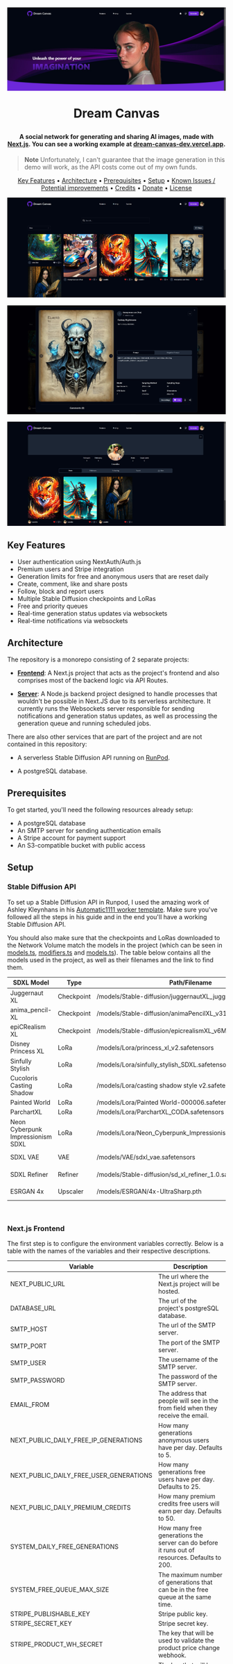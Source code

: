 <h1 align="center">
  <br>
  <br>

  ![screenshot](https://raw.githubusercontent.com/Leandro-Amorim/dream-canvas/main/images/image1.jpg)

  Dream Canvas
  <br>
</h1>

<h4 align="center">A social network for generating and sharing AI images, made with <a href="https://nextjs.org/" target="_blank">Next.js</a>. You can see a working example at <a href="https://dream-canvas-dev.vercel.app/" target="_blank">dream-canvas-dev.vercel.app</a>.</h4>

> **Note**
> Unfortunately, I can't guarantee that the image generation in this demo will work, as the API costs come out of my own funds.

<p align="center">
  <a href="#key-features">Key Features</a> •
  <a href="#architecture">Architecture</a> •
  <a href="#prerequisites">Prerequisites</a> •
  <a href="#setup">Setup</a> •
  <a href="#potential-improvements">Known Issues / Potential improvements</a> •
  <a href="#credits">Credits</a> •
  <a href="#donate">Donate</a> •
  <a href="#license">License</a>
</p>

![screenshot](https://raw.githubusercontent.com/Leandro-Amorim/dream-canvas/main/images/image2.jpg)

![screenshot](https://raw.githubusercontent.com/Leandro-Amorim/dream-canvas/main/images/image3.jpg)

![screenshot](https://raw.githubusercontent.com/Leandro-Amorim/dream-canvas/main/images/image4.jpg)

## Key Features

* User authentication using NextAuth/Auth.js
* Premium users and Stripe integration
* Generation limits for free and anonymous users that are reset daily
* Create, comment, like and share posts
* Follow, block and report users
* Multiple Stable Diffusion checkpoints and LoRas
* Free and priority queues
* Real-time generation status updates via websockets
* Real-time notifications via websockets

## Architecture

The repository is a monorepo consisting of 2 separate projects:

* [**Frontend**](https://github.com/Leandro-Amorim/dream-canvas/tree/main/frontend): A Next.js project that acts as the project's frontend and also comprises most of the backend logic via API Routes.

* [**Server**](https://github.com/Leandro-Amorim/dream-canvas/tree/main/server): A Node.js backend project designed to handle processes that wouldn't be possible in Next.JS due to its serverless architecture. It currently runs the Websockets server responsible for sending notifications and generation status updates, as well as processing the generation queue and running scheduled jobs.

There are also other services that are part of the project and are not contained in this repository:

* A serverless Stable Diffusion API running on [RunPod](https://www.runpod.io/).

* A postgreSQL database.



## Prerequisites

To get started, you'll need the following resources already setup:

* A postgreSQL database
* An SMTP server for sending authentication emails
* A Stripe account for payment support
* An S3-compatible bucket with public access

## Setup

### Stable Diffusion API

To set up a Stable Diffusion API in Runpod, I used the amazing work of Ashley Kleynhans in his 
[Automatic1111 worker template](https://github.com/ashleykleynhans/runpod-worker-a1111). Make sure you've followed all the steps in his guide and in the end you'll have a working Stable Diffusion API.

You should also make sure that the checkpoints and LoRas downloaded to the Network Volume match the models in the project (which can be seen in [models.ts](https://github.com/Leandro-Amorim/dream-canvas/blob/main/frontend/src/data/models.ts), [modifiers.ts](https://github.com/Leandro-Amorim/dream-canvas/blob/main/frontend/src/data/modifiers.ts) and [models.ts](https://github.com/Leandro-Amorim/dream-canvas/blob/main/server/src/data/models.ts)). The table below contains all the models used in the project, as well as their filenames and the link to find them.

| **SDXL Model**                    | **Type**   | **Path/Filename**                                             | **Url**                                                                                                       |
|-----------------------------------|------------|---------------------------------------------------------------|---------------------------------------------------------------------------------------------------------------|
| Juggernaut XL                     | Checkpoint | /models/Stable-diffusion/juggernautXL_juggernautX.safetensors | https://civitai.com/models/133005?modelVersionId=456194                                                       |
| anima_pencil-XL                   | Checkpoint | /models/Stable-diffusion/animaPencilXL_v310.safetensors       | https://civitai.com/models/261336?modelVersionId=465206                                                       |
| epiCRealism XL                    | Checkpoint | /models/Stable-diffusion/epicrealismXL_v6Miracle.safetensors  | https://civitai.com/models/277058?modelVersionId=461409                                                       |
| Disney Princess XL                | LoRa       | /models/Lora/princess_xl_v2.safetensors                       | https://civitai.com/models/212532?modelVersionId=244808                                                       |
| Sinfully Stylish                  | LoRa       | /models/Lora/sinfully_stylish_SDXL.safetensors                | https://civitai.com/models/340248?modelVersionId=407532                                                       |
| Cucoloris Casting Shadow          | LoRa       | /models/Lora/casting shadow style v2.safetensors              | https://civitai.com/models/391036?modelVersionId=445042                                                       |
| Painted World                     | LoRa       | /models/Lora/Painted World-000006.safetensors                 | https://civitai.com/models/242763?modelVersionId=273924                                                       |
| ParchartXL                        | LoRa       | /models/Lora/ParchartXL_CODA.safetensors                      | https://civitai.com/models/141471?modelVersionId=440425                                                       |
| Neon Cyberpunk Impressionism SDXL | LoRa       | /models/Lora/Neon_Cyberpunk_Impressionism_SDXL.safetensors    | https://civitai.com/models/361379?modelVersionId=403845                                                       |
| SDXL VAE                          | VAE        | /models/VAE/sdxl_vae.safetensors                              | https://huggingface.co/madebyollin/sdxl-vae-fp16-fix/resolve/main/sdxl_vae.safetensors                        |
| SDXL Refiner                      | Refiner    | /models/Stable-diffusion/sd_xl_refiner_1.0.safetensors        | https://huggingface.co/stabilityai/stable-diffusion-xl-refiner-1.0/resolve/main/sd_xl_refiner_1.0.safetensors |
| ESRGAN 4x                         | Upscaler   | /models/ESRGAN/4x-UltraSharp.pth                              | https://huggingface.co/ashleykleynhans/upscalers/resolve/main/4x-UltraSharp.pth                               |


<br/>

### Next.js Frontend

The first step is to configure the environment variables correctly. Below is a table with the names of the variables and their respective descriptions.

| **Variable**                            | **Description**                                                                                                         |
|-----------------------------------------|-------------------------------------------------------------------------------------------------------------------------|
| NEXT_PUBLIC_URL                         | The url where the Next.js project will be hosted.                                                                       |
| DATABASE_URL                            | The url of the project's postgreSQL database.                                                                           |
| SMTP_HOST                               | The url of the SMTP server.                                                                                             |
| SMTP_PORT                               | The port of the SMTP server.                                                                                            |
| SMTP_USER                               | The username of the SMTP server.                                                                                        |
| SMTP_PASSWORD                           | The password of the SMTP server.                                                                                        |
| EMAIL_FROM                              | The address that people will see in the from field when they receive the email.                                         |
| NEXT_PUBLIC_DAILY_FREE_IP_GENERATIONS   | How many generations anonymous users have per day. Defaults to 5.                                                       |
| NEXT_PUBLIC_DAILY_FREE_USER_GENERATIONS | How many generations free users have per day. Defaults to 25.                                                           |
| NEXT_PUBLIC_DAILY_PREMIUM_CREDITS       | How many premium credits free users will earn per day. Defaults to 50.                                                  |
| SYSTEM_DAILY_FREE_GENERATIONS           | How many free generations the server can do before it runs out of resources. Defaults to 200.                           |
| SYSTEM_FREE_QUEUE_MAX_SIZE              | The maximum number of generations that can be in the free queue at the same time.                                       |
| STRIPE_PUBLISHABLE_KEY                  | Stripe public key.                                                                                                      |
| STRIPE_SECRET_KEY                       | Stripe secret key.                                                                                                      |
| STRIPE_PRODUCT_WH_SECRET                | The key that will be used to validate the product price change webhook.                                                 |
| STRIPE_SUBSCRIPTION_WH_SECRET           | The key that will be used to validate the subscription webhook.                                                         |
| GOOGLE_CLIENT_ID                        | The credentials for Google's OAuth provider. You can leave this blank, but the OAuth login buttons will no longer work. |
| GOOGLE_CLIENT_SECRET                    | Same as above.                                                                                                          |
| GITHUB_CLIENT_ID                        | The credentials for Github's OAuth provider. You can leave this blank, but the OAuth login buttons will no longer work. |
| GITHUB_CLIENT_SECRET                    | Same as above.                                                                                                          |
| JWT_SECRET                              | The secret that will be used to sign and verify the JWT authentication of websockets.                                   |
| NEXTAUTH_SECRET                         | NextAuth's secret key. Required in production.                                                                          |
| NEXT_PUBLIC_WEBSOCKETS_SERVER           | The url for the Node.js backend service.                                                                                |
| AWS_REG                                 | The S3-compatible bucket region.                                                                                        |
| AWS_KEY                                 | The S3-compatible bucket access key.                                                                                    |
| AWS_SECRET                              | The S3-compatible bucket secret access key.                                                                             |
| AWS_BUCKET                              | The name of the S3-compatible bucket.                                                                                   |


<br/><br/>
The next step is to run the migrations to configure the postgreSQL database schemas.

```bash
# Install dependencies
$ npm install

# Generate migration files
$ npm run migration

# Push migration to db
$ npm run dbpush
```

You can then start the application in developer mode.

```bash
# Start in developer mode
$ npm run dev
```

<br/>

### Backend service

The first step is to configure the environment variables correctly. Below is a table with the names of the variables and their respective descriptions.

| **Variable**                  | **Description**                                                                                                         |
|-------------------------------|-------------------------------------------------------------------------------------------------------------------------|
| JWT_SECRET                    | The secret that will be used to sign and verify the JWT authentication of websockets.                                   |
| PUBLIC_URL                    | The url where the Next.js project is hosted.         |
| DATABASE_URL                  | The url of the project's postgreSQL database.                                                                           |
| API_URL                       | The url for RunPod's serverless function. It should have the following format: ``https://api.runpod.ai/v2/ENDPOINT_ID/run`` |
| API_KEY                       | RunPod API access key.                                                                                                  |
| AWS_REG                       | The S3-compatible bucket region.                                                                                        |
| AWS_KEY                       | The S3-compatible bucket access key.                                                                                    |
| AWS_SECRET                    | The S3-compatible bucket secret access key.                                                                             |
| AWS_BUCKET                    | The name of the S3-compatible bucket.                                                                                   |
| DAILY_FREE_IP_GENERATIONS     | How many generations anonymous users have per day. Defaults to 5.                                                       |
| DAILY_FREE_USER_GENERATIONS   | How many generations free users have per day. Defaults to 25.                                                           |
| DAILY_PREMIUM_CREDITS         | How many premium credits free users will earn per day. Defaults to 50.                                                  |
| SYSTEM_DAILY_FREE_GENERATIONS | How many free generations the server can do before it runs out of resources. Defaults to 200.                           |


<br/> 
You can then install the dependencies and start the project in developer mode.

<br/> 

```bash
# Install dependencies
$ npm install

# Start in developer mode
$ npm run dev
```
<br/>

### Stripe Webhooks

2 webhooks will be required:

* The first is responsible for handling price changes and will listen to the following events: ``product.created``, ``product.deleted``, ``product.updated``, ``price.created``, ``price.deleted``, ``price.updated``. The endpoint url will be ``https://FRONTEND_URL/api/webhooks/product-change``. Only the first product created will be considered a subscription to the service.

* The second will be responsible for handling customer subscriptions and will listen to the following events: ``customer.deleted``, ``customer.created``, ``checkout.session.completed``, ``customer.subscription.created``, ``customer.subscription.deleted``, ``customer.subscription.updated``. The endpoint url will be ``https://FRONTEND_URL/api/webhooks/subscription``.

In addition, it is necessary to limit each customer to just one subscription in ``Settings > Payments > Subscriptions``.

## Potential Improvements

There are some points in the project that, if I were to rewrite it from scratch, I would do differently. Others are problems that I don't like but are beyond my control. They are:

* **Models defined in the code**: The initial plan was to define the models available in the database and request them when they were needed. The solution of defining the models in a javascript object was only temporary, but I ended up referencing this object locally in many places in the code, so it would have been too much work to replace all the occurrences and rework the logic. Oops, sorry about that.

* **Stable Diffusion API too slow**: Unfortunately, cold starts are always going to be part of projects like this. There are some solutions on the Internet for optimizing RunPod cold starts. However, most of them involve higher financial costs (such as setting a worker as always active), which is not justified in a non-commercial project like this.




## Credits

This project would not have been possible without the following open source projects and software: 

* [Next.js](https://nextjs.org/)
* [Tailwind](https://tailwindcss.com/)
* [shadcn/ui](https://ui.shadcn.com/)
* [Node.js](https://nodejs.org/)
* [Drizzle ORM](https://orm.drizzle.team/)
* [TanStack Query](https://tanstack.com/query/)
* [Framer Motion](https://www.framer.com/motion/)
* [Socket.IO](https://socket.io/)
* [Tabler Icons](https://tabler.io/icons)
* [RunPod Serverless Worker for SD API](https://github.com/ashleykleynhans/runpod-worker-a1111) by Ashley Kleynhans
* [Ribbons Animation](https://codepen.io/bsehovac/pen/LQVzxJ) by Boris Šehovac

## Donate

If you think this project has helped you in any way or you've learned something new, consider buying me a coffee, I love it!

<a href="https://www.buymeacoffee.com/leandro.n.amorim" target="_blank"><img src="https://raw.githubusercontent.com/Leandro-Amorim/supafy/main/setup/img/coffee.png" alt="Buy Me A Coffee"></a>

## License

Distributed under the MIT License. See ` `LICENSE.txt` ` for more information.
